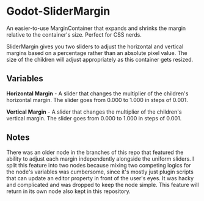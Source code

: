 # Godot-SliderMargin
An easier-to-use MarginContainer that expands and shrinks the margin relative to the container's size. Perfect for CSS nerds.

SliderMargin gives you two sliders to adjust the horizontal and vertical margins based on a percentage rather than an absolute pixel value. The size of the children will adjust appropriately as this container gets resized.

## Variables

**Horizontal Margin** - A slider that changes the multiplier of the children's horizontal margin. The slider goes from 0.000 to 1.000 in steps of 0.001.

**Vertical Margin** - A slider that changes the multiplier of the children's vertical margin. The slider goes from 0.000 to 1.000 in steps of 0.001.

## Notes

There was an older node in the branches of this repo that featured the ability to adjust each margin independently alongside the uniform sliders. I split this feature into two nodes because mixing two competing logics for the node's variables was cumbersome, since it's mostly just plugin scripts that can update an editor property in front of the user's eyes. It was hacky and complicated and was dropped to keep the node simple. This feature will return in its own node also kept in this repository.
